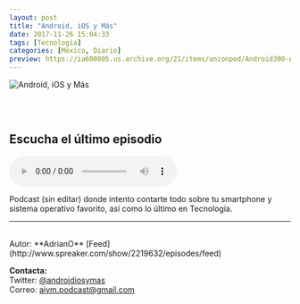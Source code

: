 ```yaml
---
layout: post
title: "Android, iOS y Más"
date: 2017-11-26 15:04:33
tags: [Tecnología]
categories: [México, Diario]
preview: https://ia600805.us.archive.org/21/items/unionpod/Android300-AdrianO.png
---
```


![Android, iOS y Más](https://ia600805.us.archive.org/21/items/unionpod/Android500-AdrianO.png)

<br/>
<br/>

## Escucha el último episodio  

<!--reproductor-feed=http://www.spreaker.com/show/2219632/episodes/feed-->
<!--reproductor-start-->
<audio id="audio" preload="auto" controls="" src="http://api.spreaker.com/download/episode/13758743/podcast_1515514340.mp3"></audio>
<!--reproductor-end-->

Podcast (sin editar) donde intento contarte todo sobre tu smartphone y sistema operativo favorito, así como lo último en Tecnología.  

_ _ _

<br>
Autor: **AdrianO**  
[Feed](http://www.spreaker.com/show/2219632/episodes/feed)  


**Contacta:**  
Twitter: [@androidiosymas](https://twitter.com/androidiosymas)  
Correo: [aiym.podcast@gmail.com](mailto:aiym.podcast@gmail.com)  

